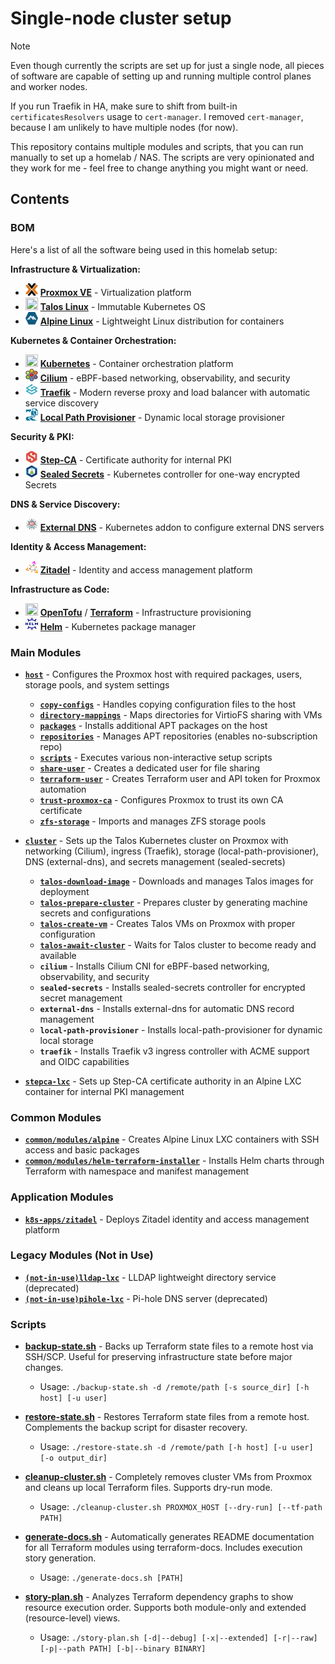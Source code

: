 # Single-node cluster setup

> [!NOTE]
> Even though currently the scripts are set up for just a single node, all pieces of software are capable of setting up and running multiple control planes and worker nodes.
>
> If you run Traefik in HA, make sure to shift from built-in `certificatesResolvers` usage to `cert-manager`. I removed `cert-manager`, because I am unlikely to have multiple nodes (for now).

This repository contains multiple modules and scripts, that you can run manually to set up a homelab / NAS. The scripts are very opinionated and they work for me - feel free to change anything you might want or need.

## Contents

### BOM
Here's a list of all the software being used in this homelab setup:

**Infrastructure & Virtualization:**
- <img src="docs/assets/proxmox-logo-stacked-color.svg" width="20" height="20"> **[Proxmox VE](https://www.proxmox.com/en/proxmox-virtual-environment/overview)** - Virtualization platform
- <img src="docs/assets/talos-logo.svg" width="20" height="20"> **[Talos Linux](https://www.talos.dev/)** - Immutable Kubernetes OS
- <img src="docs/assets/alpine-logo.svg" width="20" height="20"> **[Alpine Linux](https://alpinelinux.org/)** - Lightweight Linux distribution for containers

**Kubernetes & Container Orchestration:**
- <img src="docs/assets/kubernetes-logo.svg" width="20" height="20"> **[Kubernetes](https://kubernetes.io/)** - Container orchestration platform
- <img src="docs/assets/cilium-logo.svg" width="20" height="20"> **[Cilium](https://cilium.io/)** - eBPF-based networking, observability, and security
- <img src="docs/assets/traefik-logo.svg" width="20" height="20"> **[Traefik](https://traefik.io/)** - Modern reverse proxy and load balancer with automatic service discovery
- <img src="docs/assets/local-path-provisioner-logo.svg" width="20" height="20"> **[Local Path Provisioner](https://github.com/rancher/local-path-provisioner)** - Dynamic local storage provisioner

**Security & PKI:**
- <img src="docs/assets/smallstep-logo.svg" width="20" height="20"> **[Step-CA](https://smallstep.com/certificates/)** - Certificate authority for internal PKI
- <img src="docs/assets/sealedsecrets-logo.svg" width="20" height="20"> **[Sealed Secrets](https://sealed-secrets.netlify.app/)** - Kubernetes controller for one-way encrypted Secrets

**DNS & Service Discovery:**
- <img src="docs/assets/external-dns-logo.svg" width="20" height="20"> **[External DNS](https://github.com/kubernetes-sigs/external-dns)** - Kubernetes addon to configure external DNS servers

**Identity & Access Management:**
- <img src="docs/assets/zitadel-logo.svg" width="20" height="20"> **[Zitadel](https://zitadel.com/)** - Identity and access management platform

**Infrastructure as Code:**
- <img src="docs/assets/tofu-on-light.svg" width="20" height="20"> **[OpenTofu](https://opentofu.org/)** / **[Terraform](https://www.terraform.io/)** - Infrastructure provisioning
- <img src="docs/assets/helm-logo.svg" width="20" height="20"> **[Helm](https://helm.sh/)** - Kubernetes package manager

### Main Modules

- **[`host`](modules/host/README.md)** - Configures the Proxmox host with required packages, users, storage pools, and system settings
  - **[`copy-configs`](modules/host/modules/copy-configs/README.md)** - Handles copying configuration files to the host
  - **[`directory-mappings`](modules/host/modules/directory-mappings/README.md)** - Maps directories for VirtioFS sharing with VMs
  - **[`packages`](modules/host/modules/packages/README.md)** - Installs additional APT packages on the host
  - **[`repositories`](modules/host/modules/repositories/README.md)** - Manages APT repositories (enables no-subscription repo)
  - **[`scripts`](modules/host/modules/scripts/README.md)** - Executes various non-interactive setup scripts
  - **[`share-user`](modules/host/modules/share-user/README.md)** - Creates a dedicated user for file sharing
  - **[`terraform-user`](modules/host/modules/terraform-user/README.md)** - Creates Terraform user and API token for Proxmox automation
  - **[`trust-proxmox-ca`](modules/host/modules/trust-proxmox-ca/README.md)** - Configures Proxmox to trust its own CA certificate
  - **[`zfs-storage`](modules/host/modules/zfs-storage/README.md)** - Imports and manages ZFS storage pools

- **[`cluster`](modules/cluster/README.md)** - Sets up the Talos Kubernetes cluster on Proxmox with networking (Cilium), ingress (Traefik), storage (local-path-provisioner), DNS (external-dns), and secrets management (sealed-secrets)
  - **[`talos-download-image`](modules/cluster/modules/talos-download-image/README.md)** - Downloads and manages Talos images for deployment
  - **[`talos-prepare-cluster`](modules/cluster/modules/talos-prepare-cluster/README.md)** - Prepares cluster by generating machine secrets and configurations
  - **[`talos-create-vm`](modules/cluster/modules/talos-create-vm/README.md)** - Creates Talos VMs on Proxmox with proper configuration
  - **[`talos-await-cluster`](modules/cluster/modules/talos-await-cluster/README.md)** - Waits for Talos cluster to become ready and available
  - **`cilium`** - Installs Cilium CNI for eBPF-based networking, observability, and security
  - **`sealed-secrets`** - Installs sealed-secrets controller for encrypted secret management
  - **`external-dns`** - Installs external-dns for automatic DNS record management
  - **`local-path-provisioner`** - Installs local-path-provisioner for dynamic local storage
  - **`traefik`** - Installs Traefik v3 ingress controller with ACME support and OIDC capabilities

- **[`stepca-lxc`](modules/stepca-lxc/README.md)** - Sets up Step-CA certificate authority in an Alpine LXC container for internal PKI management

### Common Modules

- **[`common/modules/alpine`](modules/common/modules/alpine/README.md)** - Creates Alpine Linux LXC containers with SSH access and basic packages
- **[`common/modules/helm-terraform-installer`](modules/common/modules/helm-terraform-installer/README.md)** - Installs Helm charts through Terraform with namespace and manifest management

### Application Modules

- **[`k8s-apps/zitadel`](modules/k8s-apps/zitadel/README.md)** - Deploys Zitadel identity and access management platform

### Legacy Modules (Not in Use)

- **[`(not-in-use)lldap-lxc`](modules/(not-in-use)lldap-lxc/README.md)** - LLDAP lightweight directory service (deprecated)
- **[`(not-in-use)pihole-lxc`](modules/(not-in-use)pihole-lxc/README.md)** - Pi-hole DNS server (deprecated)

### Scripts

- **[backup-state.sh](scripts/backup-state.sh)** - Backs up Terraform state files to a remote host via SSH/SCP. Useful for preserving infrastructure state before major changes.
  - Usage: `./backup-state.sh -d /remote/path [-s source_dir] [-h host] [-u user]`

- **[restore-state.sh](scripts/restore-state.sh)** - Restores Terraform state files from a remote host. Complements the backup script for disaster recovery.
  - Usage: `./restore-state.sh -d /remote/path [-h host] [-u user] [-o output_dir]`

- **[cleanup-cluster.sh](scripts/cleanup-cluster.sh)** - Completely removes cluster VMs from Proxmox and cleans up local Terraform files. Supports dry-run mode.
  - Usage: `./cleanup-cluster.sh PROXMOX_HOST [--dry-run] [--tf-path PATH]`

- **[generate-docs.sh](scripts/generate-docs.sh)** - Automatically generates README documentation for all Terraform modules using terraform-docs. Includes execution story generation.
  - Usage: `./generate-docs.sh [PATH]`

- **[story-plan.sh](scripts/story-plan.sh)** - Analyzes Terraform dependency graphs to show resource execution order. Supports both module-only and extended (resource-level) views.
  - Usage: `./story-plan.sh [-d|--debug] [-x|--extended] [-r|--raw] [-p|--path PATH] [-b|--binary BINARY]`